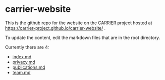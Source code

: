 # carrier-website
This is the github repo for the website on the CARRIER project hosted at https://carrier-project.github.io/carrier-website/ .

To update the content, edit the markdown files that are in the root directory.

Currently there are 4:
- [index.md](https://github.com/CARRIER-project/carrier-website/blob/main/index.md)
- [privacy.md](https://github.com/CARRIER-project/carrier-website/blob/main/privacy.md)
- [publications.md](https://github.com/CARRIER-project/carrier-website/blob/main/publications.md)
- [team.md](https://github.com/CARRIER-project/carrier-website/blob/main/team.md)
